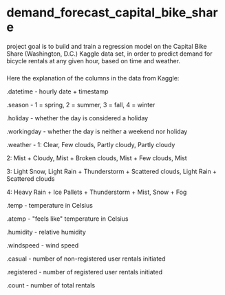 # demand_forecast_capital_bike_share

project goal is to build and train a regression model on the Capital Bike Share (Washington, D.C.) Kaggle data set,
in order to predict demand for bicycle rentals at any given hour, based on time and weather.

###
Here the explanation of the columns in the data from Kaggle:

.datetime - hourly date + timestamp

.season - 1 = spring, 2 = summer, 3 = fall, 4 = winter

.holiday - whether the day is considered a holiday

.workingday - whether the day is neither a weekend nor holiday

.weather - 1: Clear, Few clouds, Partly cloudy, Partly cloudy

2: Mist + Cloudy, Mist + Broken clouds, Mist + Few clouds, Mist

3: Light Snow, Light Rain + Thunderstorm + Scattered clouds, Light Rain + Scattered clouds

4: Heavy Rain + Ice Pallets + Thunderstorm + Mist, Snow + Fog

.temp - temperature in Celsius

.atemp - "feels like" temperature in Celsius

.humidity - relative humidity

.windspeed - wind speed

.casual - number of non-registered user rentals initiated

.registered - number of registered user rentals initiated

.count - number of total rentals
